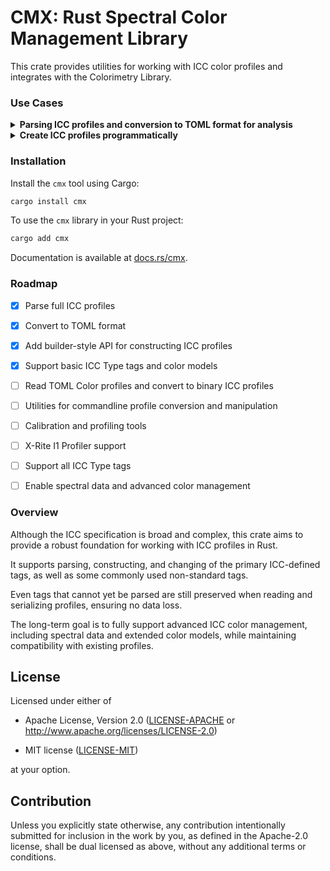 # CMX: Rust Spectral Color Management Library
<!-- cargo-rdme start -->

This crate provides utilities for working with ICC color profiles
and integrates with the Colorimetry Library.

### Use Cases
<details><summary><strong>Parsing ICC profiles and conversion to TOML format for analysis</strong></summary>
After installing the library, you can parse an ICC profile and convert it to a TOML format using the `cmx` command-line tool:

```bash
cmx profile.icc -o profile.toml
```

Each ICC profile tag is mapped to a key in the TOML file, with the
corresponding values serialized as key-value pairs.
All values are written as single-line entries to ensure the TOML output
remains human-readable and easy to inspect.

Example of a parsed ICC profile in TOML format:

```toml
profile_size = 548
cmm = "Apple"
version = "4.0"
device_class = "Display"
color_space = "RGB"
pcs = "XYZ"
creation_datetime = "2015-10-14 13:08:56 UTC"
primary_platform = "Apple"
manufacturer = "APPL"
rendering_intent = "Perceptual"
pcs_illuminant = [0.9642, 1.0, 0.8249]
creator = "appl"
profile_id = "53410ea9facdd9fb57cc74868defc33f"

[desc]
ascii = "SMPTE RP 431-2-2007 DCI (P3)"

[cprt]
text = "Copyright Apple Inc., 2015"

[wtpt]
xyz = [0.894592, 1.0, 0.954422]

[rXYZ]
xyz = [0.48616, 0.226685, -0.000809]

[gXYZ]
xyz = [0.323853, 0.710327, 0.043228]

[bXYZ]
xyz = [0.15419, 0.062988, 0.782471]

[rTRC]
g = 2.60001

[chad]
matrix = [
    [1.073822, 0.038803, -0.036896],
    [0.055573, 0.963989, -0.014343],
    [-0.004272, 0.005295, 0.862778]
]

[bTRC]
g = 2.60001

[gTRC]
g = 2.60001

 ```
</details>

<details><summary><strong>Create ICC profiles programmatically</strong></summary>

You can also use the `cmx` library to create ICC profiles from scratch, or read existing
profiles and change them, using Rust.

The library provides a builder-style API for constructing, or read and change profiles,
allowing you to set or change various tags and properties.

Here is an example for creating a Display P3 ICC profile:

```rust
use chrono::{DateTime, TimeZone};
use cmx::tag::tags::*;
use cmx::profile::DisplayProfile;
let display_p3_example = DisplayProfile::new()
    // set creation date, if omitted, the current date and time are used
    .with_creation_date(chrono::Utc.with_ymd_and_hms(2025, 8, 28, 0, 0, 0).unwrap())
    .with_tag(ProfileDescriptionTag)
        .as_text_description(|text| {
            text.set_ascii("Display P3");
        })
    .with_tag(CopyrightTag)
        .as_text(|text| {
            text.set_text("CC0");
        })
    .with_tag(MediaWhitePointTag)
        .as_xyz_array(|xyz| {
            xyz.set([0.950455, 1.00000, 1.08905]);
        })
    .with_tag(RedMatrixColumnTag)
        .as_xyz_array(|xyz| {
            xyz.set([0.515121, 0.241196, -0.001053]);
        })
    .with_tag(GreenMatrixColumnTag)
        .as_xyz_array(|xyz| {
            xyz.set([0.291977, 0.692245, 0.041885]);
        })
    .with_tag(BlueMatrixColumnTag)
        .as_xyz_array(|xyz| {
            xyz.set([0.157104, 0.066574, 0.784073]);
        })
    .with_tag(RedTRCTag)
        .as_parametric_curve(|para| {
            para.set_parameters([2.39999, 0.94786, 0.05214, 0.07739, 0.04045]);
        })
    .with_tag(BlueTRCTag)
        .as_parametric_curve(|para| {
            para.set_parameters([2.39999, 0.94786, 0.05214, 0.07739, 0.04045]);
        })
    .with_tag(GreenTRCTag)
        .as_parametric_curve(|para| {
            para.set_parameters([2.39999, 0.94786, 0.05214, 0.07739, 0.04045]);
        })
    .with_tag(ChromaticAdaptationTag)
        .as_sf15_fixed_16_array(|array| {
            array.set([
                 1.047882, 0.022919, -0.050201,
                 0.029587, 0.990479, -0.017059,
                -0.009232, 0.015076,  0.751678
            ]);
        })
    .with_profile_id() // calculate and add profile ID to the profile
    ;

display_p3_example.write("tmp/display_p3_example.icc").unwrap();
let display_p3_read_back = cmx::profile::Profile::read("tmp/display_p3_example.icc").unwrap();
assert_eq!(
    display_p3_read_back.profile_id_as_hex_string(),
    "617028e1 e1014e15 91f178a9 fb8efc92"
);
assert_eq!(display_p3_read_back.profile_size(), 524);
```

Not all ICC tag types are supported yet, but please submit a pull request, or an issue, on our
[GitHub CMX repo](https://github.com/harbik/cmx) if you want additional tag types to be supported.

However, you can use the `as_raw` method to set raw data for tags that are not yet supported.

</details>



### Installation

Install the `cmx` tool using Cargo:

```bash
cargo install cmx
```

To use the `cmx` library in your Rust project:

```bash
cargo add cmx
```

Documentation is available at [docs.rs/cmx](https://docs.rs/cmx).

### Roadmap

- [x] Parse full ICC profiles
- [x] Convert to TOML format
- [x] Add builder-style API for constructing ICC profiles
- [x] Support basic ICC Type tags and color models
- [ ] Read TOML Color profiles and convert to binary ICC profiles
- [ ] Utilities for commandline profile conversion and manipulation
- [ ] Calibration and profiling tools
- [ ] X-Rite I1 Profiler support
- [ ] Support all ICC Type tags
- [ ] Enable spectral data and advanced color management



### Overview

Although the ICC specification is broad and complex, this crate aims
to provide a robust foundation for working with ICC profiles in Rust.

It supports parsing, constructing, and changing of the primary ICC-defined tags,
as well as some commonly used non-standard tags.

Even tags that cannot yet be parsed are still preserved when reading
and serializing profiles, ensuring no data loss.

The long-term goal is to fully support advanced ICC color management,
including spectral data and extended color models, while maintaining
compatibility with existing profiles.

<!-- cargo-rdme end -->

## License

Licensed under either of

- Apache License, Version 2.0
  ([LICENSE-APACHE](LICENSE-APACHE) or <http://www.apache.org/licenses/LICENSE-2.0>)

- MIT license
  ([LICENSE-MIT](LICENSE-MIT))

at your option.

## Contribution

Unless you explicitly state otherwise, any contribution intentionally submitted
for inclusion in the work by you, as defined in the Apache-2.0 license, shall be
dual licensed as above, without any additional terms or conditions.
